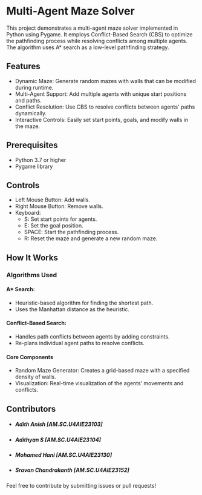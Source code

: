 # Multi-Agent Maze Solver

This project demonstrates a multi-agent maze solver implemented in Python using Pygame. 
It employs Conflict-Based Search (CBS) to optimize the pathfinding process 
while resolving conflicts among multiple agents. The algorithm uses A* search as a low-level pathfinding strategy.


## Features

- Dynamic Maze: Generate random mazes with walls that can be modified during runtime.
- Multi-Agent Support: Add multiple agents with unique start positions and paths.
- Conflict Resolution: Use CBS to resolve conflicts between agents' paths dynamically.
- Interactive Controls: Easily set start points, goals, and modify walls in the maze.


## Prerequisites

- Python 3.7 or higher
- Pygame library


## Controls

- Left Mouse Button: Add walls.
- Right Mouse Button: Remove walls.
- Keyboard:
  - S: Set start points for agents.
  - E: Set the goal position.
  - SPACE: Start the pathfinding process.
  - R: Reset the maze and generate a new random maze.


## How It Works

### Algorithms Used

#### A* Search:
- Heuristic-based algorithm for finding the shortest path.
- Uses the Manhattan distance as the heuristic.
  
#### Conflict-Based Search:
- Handles path conflicts between agents by adding constraints.
- Re-plans individual agent paths to resolve conflicts.
  
#### Core Components
- Random Maze Generator: Creates a grid-based maze with a specified density of walls.
- Visualization: Real-time visualization of the agents’ movements and conflicts.


## Contributors

- ##### Adith Anish [AM.SC.U4AIE23103]
- ##### Adithyan S [AM.SC.U4AIE23104]
- ##### Mohamed Hani [AM.SC.U4AIE23130]
- ##### Sravan Chandrakanth [AM.SC.U4AIE23152]


Feel free to contribute by submitting issues or pull requests!

